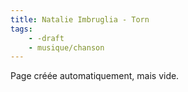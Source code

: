 ```yaml
---
title: Natalie Imbruglia - Torn
tags:
    - -draft
    - musique/chanson
---
```


Page créée automatiquement, mais vide.
